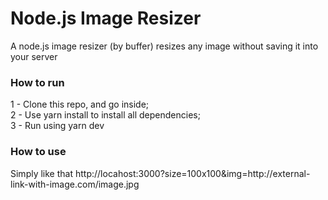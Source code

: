 # Node.js Image Resizer 

A node.js image resizer (by buffer)
resizes any image without saving it into your server

<h3>How to run</h3>

1 - Clone this repo, and go inside; <br/>
2 - Use yarn install to install all dependencies; <br/>
3 - Run using yarn dev <br/>

<h3>How to use</h3>
Simply like that
http://locahost:3000?size=100x100&img=http://external-link-with-image.com/image.jpg

